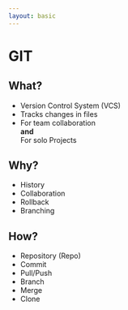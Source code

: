 ```yaml
---
layout: basic
---
```


# GIT

<div class="w-full flex flex-row justify-between gap-10 mt-15">
<div v-click class="w-1/3 shrink-0">

<h2>What?</h2>

- Version Control System (VCS)
- Tracks changes in files
- For team collaboration<br />
  **and**<br />
  For solo Projects

</div>
<div v-click class="w-1/4 shrink-0">

<h2>Why?</h2>

- History
- Collaboration
- Rollback
- Branching

</div>
<div v-click class="w-1/4 shrink-0">

<h2>How?</h2>

- Repository (Repo)
- Commit
- Pull/Push
- Branch
- Merge
- Clone

</div>
</div>
